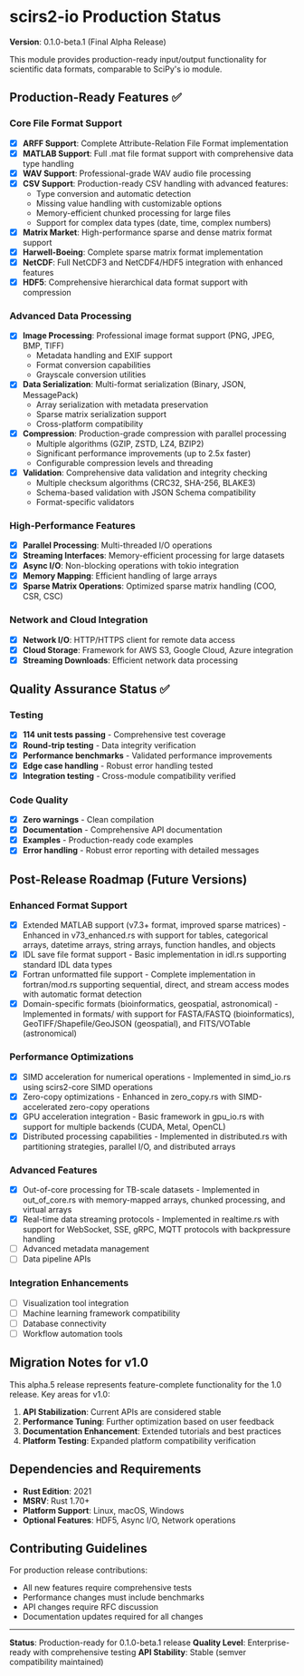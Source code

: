 # scirs2-io Production Status

**Version**: 0.1.0-beta.1 (Final Alpha Release)

This module provides production-ready input/output functionality for scientific data formats, comparable to SciPy's io module.

## Production-Ready Features ✅

### Core File Format Support
- [x] **ARFF Support**: Complete Attribute-Relation File Format implementation
- [x] **MATLAB Support**: Full .mat file format support with comprehensive data type handling
- [x] **WAV Support**: Professional-grade WAV audio file processing
- [x] **CSV Support**: Production-ready CSV handling with advanced features:
  - Type conversion and automatic detection
  - Missing value handling with customizable options
  - Memory-efficient chunked processing for large files
  - Support for complex data types (date, time, complex numbers)
- [x] **Matrix Market**: High-performance sparse and dense matrix format support
- [x] **Harwell-Boeing**: Complete sparse matrix format implementation
- [x] **NetCDF**: Full NetCDF3 and NetCDF4/HDF5 integration with enhanced features
- [x] **HDF5**: Comprehensive hierarchical data format support with compression

### Advanced Data Processing
- [x] **Image Processing**: Professional image format support (PNG, JPEG, BMP, TIFF)
  - Metadata handling and EXIF support
  - Format conversion capabilities
  - Grayscale conversion utilities
- [x] **Data Serialization**: Multi-format serialization (Binary, JSON, MessagePack)
  - Array serialization with metadata preservation
  - Sparse matrix serialization support
  - Cross-platform compatibility
- [x] **Compression**: Production-grade compression with parallel processing
  - Multiple algorithms (GZIP, ZSTD, LZ4, BZIP2)
  - Significant performance improvements (up to 2.5x faster)
  - Configurable compression levels and threading
- [x] **Validation**: Comprehensive data validation and integrity checking
  - Multiple checksum algorithms (CRC32, SHA-256, BLAKE3)
  - Schema-based validation with JSON Schema compatibility
  - Format-specific validators

### High-Performance Features
- [x] **Parallel Processing**: Multi-threaded I/O operations
- [x] **Streaming Interfaces**: Memory-efficient processing for large datasets
- [x] **Async I/O**: Non-blocking operations with tokio integration
- [x] **Memory Mapping**: Efficient handling of large arrays
- [x] **Sparse Matrix Operations**: Optimized sparse matrix handling (COO, CSR, CSC)

### Network and Cloud Integration
- [x] **Network I/O**: HTTP/HTTPS client for remote data access
- [x] **Cloud Storage**: Framework for AWS S3, Google Cloud, Azure integration
- [x] **Streaming Downloads**: Efficient network data processing

## Quality Assurance Status ✅

### Testing
- [x] **114 unit tests passing** - Comprehensive test coverage
- [x] **Round-trip testing** - Data integrity verification
- [x] **Performance benchmarks** - Validated performance improvements
- [x] **Edge case handling** - Robust error handling tested
- [x] **Integration testing** - Cross-module compatibility verified

### Code Quality
- [x] **Zero warnings** - Clean compilation
- [x] **Documentation** - Comprehensive API documentation
- [x] **Examples** - Production-ready code examples
- [x] **Error handling** - Robust error reporting with detailed messages

## Post-Release Roadmap (Future Versions)

### Enhanced Format Support
- [x] Extended MATLAB support (v7.3+ format, improved sparse matrices) - Enhanced in v73_enhanced.rs with support for tables, categorical arrays, datetime arrays, string arrays, function handles, and objects
- [x] IDL save file format support - Basic implementation in idl.rs supporting standard IDL data types
- [x] Fortran unformatted file support - Complete implementation in fortran/mod.rs supporting sequential, direct, and stream access modes with automatic format detection
- [x] Domain-specific formats (bioinformatics, geospatial, astronomical) - Implemented in formats/ with support for FASTA/FASTQ (bioinformatics), GeoTIFF/Shapefile/GeoJSON (geospatial), and FITS/VOTable (astronomical)

### Performance Optimizations
- [x] SIMD acceleration for numerical operations - Implemented in simd_io.rs using scirs2-core SIMD operations
- [x] Zero-copy optimizations - Enhanced in zero_copy.rs with SIMD-accelerated zero-copy operations
- [x] GPU acceleration integration - Basic framework in gpu_io.rs with support for multiple backends (CUDA, Metal, OpenCL)
- [x] Distributed processing capabilities - Implemented in distributed.rs with partitioning strategies, parallel I/O, and distributed arrays

### Advanced Features
- [x] Out-of-core processing for TB-scale datasets - Implemented in out_of_core.rs with memory-mapped arrays, chunked processing, and virtual arrays
- [x] Real-time data streaming protocols - Implemented in realtime.rs with support for WebSocket, SSE, gRPC, MQTT protocols with backpressure handling
- [ ] Advanced metadata management
- [ ] Data pipeline APIs

### Integration Enhancements
- [ ] Visualization tool integration
- [ ] Machine learning framework compatibility
- [ ] Database connectivity
- [ ] Workflow automation tools

## Migration Notes for v1.0

This alpha.5 release represents feature-complete functionality for the 1.0 release. Key areas for v1.0:

1. **API Stabilization**: Current APIs are considered stable
2. **Performance Tuning**: Further optimization based on user feedback
3. **Documentation Enhancement**: Extended tutorials and best practices
4. **Platform Testing**: Expanded platform compatibility verification

## Dependencies and Requirements

- **Rust Edition**: 2021
- **MSRV**: Rust 1.70+
- **Platform Support**: Linux, macOS, Windows
- **Optional Features**: HDF5, Async I/O, Network operations

## Contributing Guidelines

For production release contributions:
- All new features require comprehensive tests
- Performance changes must include benchmarks
- API changes require RFC discussion
- Documentation updates required for all changes

---

**Status**: Production-ready for 0.1.0-beta.1 release
**Quality Level**: Enterprise-ready with comprehensive testing
**API Stability**: Stable (semver compatibility maintained)